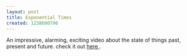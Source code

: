 ```yaml
---
layout: post
title: Exponential Times
created: 1238600796
---
```

An impressive, alarming, exciting video about the state of things past, present and future.
check it out <a href = "http://www.youtube.com/watch?v=cL9Wu2kWwSY"> here </a>.
